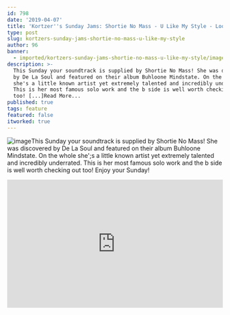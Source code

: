 ```yaml
---
id: 798
date: '2019-04-07'
title: 'Kortzer''s Sunday Jams: Shortie No Mass - U Like My Style - Loose Lips'
type: post
slug: kortzers-sunday-jams-shortie-no-mass-u-like-my-style
author: 96
banner:
  - imported/kortzers-sunday-jams-shortie-no-mass-u-like-my-style/image798.jpeg
description: >-
  This Sunday your soundtrack is supplied by Shortie No Mass! She was discovered
  by De La Soul and featured on their album Buhloone Mindstate. On the whole
  she's a little known artist yet extremely talented and incredibly underrated.
  This is her most famous solo work and the b side is well worth checking out
  too! [...]Read More...
published: true
tags: feature
featured: false
itworked: true
---
```

![image](../imported/kortzers-sunday-jams-shortie-no-mass-u-like-my-style/image798.jpeg)This Sunday your soundtrack is supplied by Shortie No Mass! She was discovered by De La Soul and featured on their album Buhloone Mindstate. On the whole she';s a little known artist yet extremely talented and incredibly underrated. This is her most famous solo work and the b side is well worth checking out too! Enjoy your Sunday!

<iframe width='100%' height='300' scrolling='no' frameborder='no' allow='autoplay' src='http://www.youtube.com/embed/z5SlNXnOuTE?wmode=opaque'></iframe>